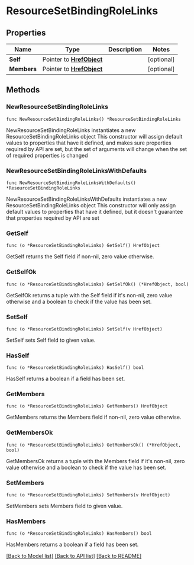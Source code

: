 # ResourceSetBindingRoleLinks

## Properties

Name | Type | Description | Notes
------------ | ------------- | ------------- | -------------
**Self** | Pointer to [**HrefObject**](HrefObject.md) |  | [optional] 
**Members** | Pointer to [**HrefObject**](HrefObject.md) |  | [optional] 

## Methods

### NewResourceSetBindingRoleLinks

`func NewResourceSetBindingRoleLinks() *ResourceSetBindingRoleLinks`

NewResourceSetBindingRoleLinks instantiates a new ResourceSetBindingRoleLinks object
This constructor will assign default values to properties that have it defined,
and makes sure properties required by API are set, but the set of arguments
will change when the set of required properties is changed

### NewResourceSetBindingRoleLinksWithDefaults

`func NewResourceSetBindingRoleLinksWithDefaults() *ResourceSetBindingRoleLinks`

NewResourceSetBindingRoleLinksWithDefaults instantiates a new ResourceSetBindingRoleLinks object
This constructor will only assign default values to properties that have it defined,
but it doesn't guarantee that properties required by API are set

### GetSelf

`func (o *ResourceSetBindingRoleLinks) GetSelf() HrefObject`

GetSelf returns the Self field if non-nil, zero value otherwise.

### GetSelfOk

`func (o *ResourceSetBindingRoleLinks) GetSelfOk() (*HrefObject, bool)`

GetSelfOk returns a tuple with the Self field if it's non-nil, zero value otherwise
and a boolean to check if the value has been set.

### SetSelf

`func (o *ResourceSetBindingRoleLinks) SetSelf(v HrefObject)`

SetSelf sets Self field to given value.

### HasSelf

`func (o *ResourceSetBindingRoleLinks) HasSelf() bool`

HasSelf returns a boolean if a field has been set.

### GetMembers

`func (o *ResourceSetBindingRoleLinks) GetMembers() HrefObject`

GetMembers returns the Members field if non-nil, zero value otherwise.

### GetMembersOk

`func (o *ResourceSetBindingRoleLinks) GetMembersOk() (*HrefObject, bool)`

GetMembersOk returns a tuple with the Members field if it's non-nil, zero value otherwise
and a boolean to check if the value has been set.

### SetMembers

`func (o *ResourceSetBindingRoleLinks) SetMembers(v HrefObject)`

SetMembers sets Members field to given value.

### HasMembers

`func (o *ResourceSetBindingRoleLinks) HasMembers() bool`

HasMembers returns a boolean if a field has been set.


[[Back to Model list]](../README.md#documentation-for-models) [[Back to API list]](../README.md#documentation-for-api-endpoints) [[Back to README]](../README.md)


